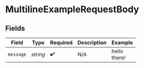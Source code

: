 # MultilineExampleRequestBody


## Fields

| Field              | Type               | Required           | Description        | Example            |
| ------------------ | ------------------ | ------------------ | ------------------ | ------------------ |
| `message`          | *string*           | :heavy_check_mark: | N/A                | hello<br/>there!   |